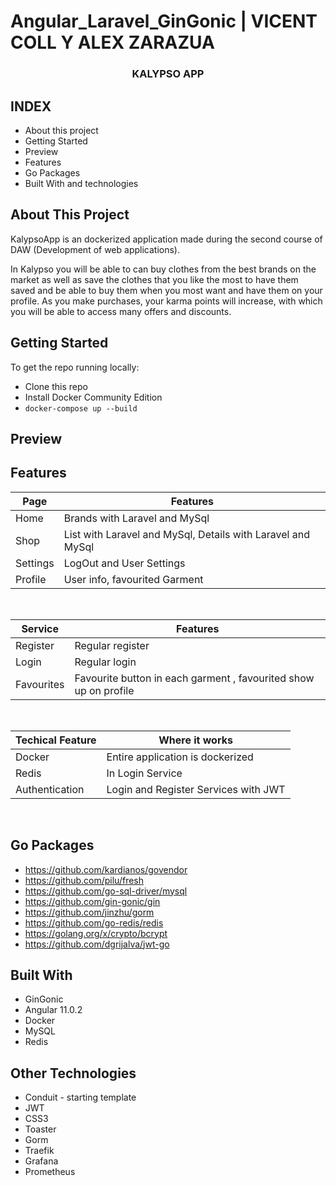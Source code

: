 # Angular_Laravel_GinGonic | VICENT COLL Y ALEX ZARAZUA

<p align="center">

  <h3 align="center"><strong>KALYPSO APP</strong></h3>

</p>

## INDEX

* About this project
* Getting Started
* Preview 
* Features
* Go Packages
* Built With and technologies

         
## About This Project

KalypsoApp is an dockerized application made during the second course of DAW (Development of web applications).

In Kalypso you will be able to can buy clothes from the best brands on the market as well as save the clothes that you like the most to have them saved and be able to buy them when you most want and have them on your profile.
As you make purchases, your karma points will increase, with which you will be able to access many offers and discounts.


## Getting Started
To get the repo running locally:

 * Clone this repo
 * Install Docker Community Edition
 * ` docker-compose up --build `


## Preview



## Features


| Page | Features |
| - | - |
| Home | Brands with Laravel and MySql  |
| Shop | List with Laravel and MySql, Details with Laravel and MySql |
| Settings | LogOut and  User Settings |
| Profile | User info, favourited Garment |

<br>

| Service | Features |
| - | - |
| Register | Regular register |
| Login | Regular login |
| Favourites | Favourite button in each garment , favourited show up on profile  |

<br>

| Techical Feature | Where it works |
| - | - |
| Docker | Entire application is dockerized |
| Redis | In Login Service |
| Authentication | Login and Register Services with JWT |

<br>



## Go Packages

* https://github.com/kardianos/govendor
* https://github.com/pilu/fresh
* https://github.com/go-sql-driver/mysql
* https://github.com/gin-gonic/gin
* https://github.com/jinzhu/gorm
* https://github.com/go-redis/redis
* https://golang.org/x/crypto/bcrypt
* https://github.com/dgrijalva/jwt-go

## Built With

 * GinGonic
 * Angular 11.0.2
 * Docker
 * MySQL
 * Redis


## Other Technologies

 * Conduit - starting template
 * JWT
 * CSS3
 * Toaster
 * Gorm
 * Traefik
 * Grafana
 * Prometheus


